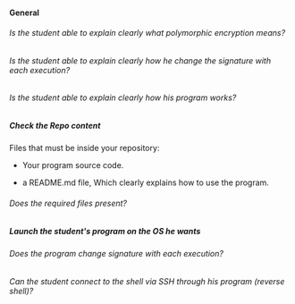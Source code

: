 #### General

###### Is the student able to explain clearly what polymorphic encryption means?

###### Is the student able to explain clearly how he change the signature with each execution?

###### Is the student able to explain clearly how his program works?

##### Check the Repo content

Files that must be inside your repository:

- Your program source code.

- a README.md file, Which clearly explains how to use the program.

###### Does the required files present?

##### Launch the student's program on the OS he wants

###### Does the program change signature with each execution?

###### Can the student connect to the shell via SSH through his program (reverse shell)?
